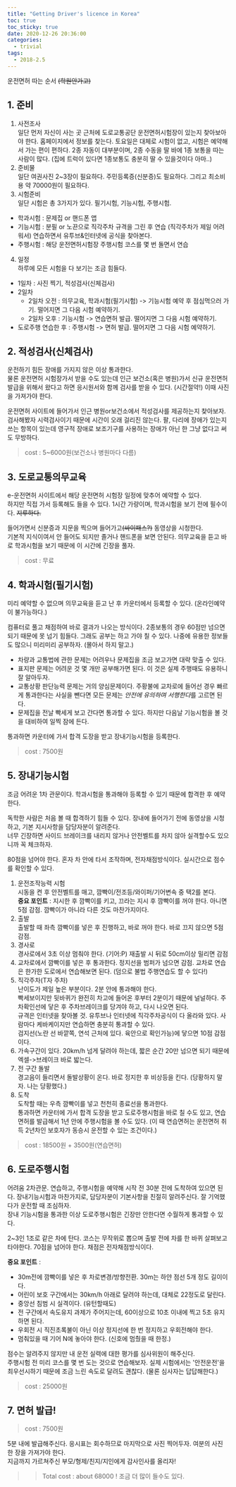 ```yaml
---
title: "Getting Driver's licence in Korea"
toc: true
toc_sticky: true
date: 2020-12-26 20:36:00
categories: 
  - trivial
tags:
  - 2018-2.5
---
```


운전면허 따는 순서 ~~(학원안가고)~~


## 1. 준비

1. 사전조사  
일단 먼저 자신이 사는 곳 근처에 도로교통공단 운전면허시험장이 있는지 찾아보아야 한다. 홈페이지에서 정보를 찾는다. 
토요일은 대체로 시험이 없고, 시험은 예약해서 가는 편이 편하다. 
2종 자동이 대부분이며, 2종 수동을 딸 바에 1종 보통을 따는 사람이 많다. (집에 트럭이 있다면 1종보통도 충분히 딸 수 있을것이다 아마..)
2. 준비물  
일단 여권사진 2~3장이 필요하다. 주민등록증(신분증)도 필요하다. 그리고 최소비용 약 70000원이 필요하다.
3. 시험준비  
일단 시험은 총 3가지가 있다. 필기시험, 기능시험, 주행시험.
* 학과시험 : 문제집 or 핸드폰 앱
* 기능시험 : 분필 or 노끈으로 직각주차 규격을 그린 후 연습 (직각주차가 제일 어려워서) 연습하면서 유투브&인터넷에 공식을 찾아본다.
* 주행시험 : 해당 운전면허시험장 주행시험 코스를 몇 번 돌면서 연습
4. 일정  
하루에 모든 시험을 다 보기는 조금 힘들다.
- 1일차 : 사진 찍기, 적성검사(신체검사)
- 2일차
  - 2일차 오전 : 의무교육, 학과시험(필기시험) -> 기능시험 예약 후 점심먹으러 가기. 떨어지면 그 다음 시험 예약하기.
  - 2일차 오후 : 기능시험 -> 연습면허 발급. 떨어지면 그 다음 시험 예약하기.
- 도로주행 연습한 후 : 주행시험 -> 면허 발급. 떨어지면 그 다음 시험 예약하기.


## 2. 적성검사(신체검사)

운전하기 힘든 장애를 가지지 않은 이상 통과한다.  
물론 운전면허 시험장가서 받을 수도 있는데 인근 보건소(혹은 병원)가서 신규 운전면허 발급을 위해서 왔다고 하면 응시원서와 함께 검사를 받을 수 있다. (시간절약!) 
이때 사진을 가져가야 한다. 

운전면허 사이트에 들어가서 인근 병원or보건소에서 적성검사를 제공하는지 찾아보자.
검사해봤자 시력검사이기 때문에 시간이 오래 걸리진 않는다. 팔, 다리에 장애가 있는지 쓰는 항목이 있는데 영구적 장애로 보조기구를 사용하는 장애가 아닌 한 그냥 없다고 써도 무방하다.

> cost : 5~6000원(보건소나 병원마다 다름)


## 3. 도로교통의무교육

e-운전면허 사이트에서 해당 운전면허 시험장 일정에 맞추어 예약할 수 있다.  
하지만 직접 가서 등록해도 들을 수 있다. 1시간 가량이며, 학과시험을 보기 전에 필수이다. ~~지루하다.~~

들어가면서 신분증과 지문을 찍으며 들어가고~~(싸이패스?)~~ 동영상을 시청한다.  
기본적 지식이여서 안 들어도 되지만 졸거나 핸드폰을 보면 안된다. 의무교육을 듣고 바로 학과시험을 보기 때문에 이 시간에 긴장을 풀자.

> cost : 무료


## 4. 학과시험(필기시험)

미리 예약할 수 없으며 의무교육을 듣고 난 후 카운터에서 등록할 수 있다. (온라인예약이 불가능하다.)

컴퓨터로 풀고 채점하여 바로 결과가 나오는 방식이다. 
2종보통의 경우 60점만 넘으면 되기 때문에 못 넘기 힘들다. 그래도 공부는 하고 가야 칠 수 있다. 나중에 유용한 정보들도 많으니 미리미리 공부하자. (몰아서 하지 말고.)

- 차량과 교통법에 관한 문제는 어려우나 문제집을 조금 보고가면 대략 맞출 수 있다.
- 표지판 문제는 어려운 것 몇 개만 공부해가면 된다. 이 것은 실제 주행때도 유용하니 잘 알아두자.
- 교통상황 판단능력 문제는 거의 양심문제이다. 주황불에 교차로에 들어선 경우 빠르게 통과한다는 사실을 뺀다면 모든 문제는 *안전에 유의하며 서행한다*를 고르면 된다.
- 문제집을 전날 빡세게 보고 간다면 통과할 수 있다. 하지만 다음날 기능시험을 볼 것을 대비하여 일찍 잠에 든다.

통과하면 카운터에 가서 합격 도장을 받고 장내기능시험을 등록한다.

> cost : 7500원


## 5. 장내기능시험

조금 어려운 1차 관문이다. 
학과시험을 통과해야 등록할 수 있기 때문에 합격한 후 예약한다. 

독학한 사람은 처음 볼 때 합격하기 힘들 수 있다. 장내에 들어가기 전에 동영상을 시청하고, 기본 지시사항을 담당자분이 알려준다.  
너무 긴장하면 사이드 브레이크를 내리지 않거나 안전벨트를 차지 않아 실격할수도 있으니까 꼭 체크하자.

80점을 넘어야 한다. 혼자 차 안에 타서 조작하며, 전자채점방식이다. 실시간으로 점수를 확인할 수 있다.

1. 운전조작능력 시험  
시동을 켠 후 안전벨트를 매고, 깜빡이/전조등/와이퍼/기어변속 중 택2를 본다.  
**중요 포인트** : 지시한 후 깜빡이를 키고, 끄라는 지시 후 깜빡이를 꺼야 한다. 아니면 5점 감점. 깜빡이가 아니라 다른 것도 마찬가지이다.
2. 출발  
출발할 때 좌측 깜빡이를 넣은 후 진행하고, 바로 꺼야 한다. 바로 끄지 않으면 5점 감점.
3. 경사로  
경사로에서 3초 이상 멈춰야 한다. (기어:P) 재출발 시 뒤로 50cm이상 밀리면 감점
4. 교차로에서 깜빡이를 넣은 후 통과한다. 정지선을 범퍼가 넘으면 감점. 교차로 연습은 한가한 도로에서 연습해보면 된다. (덤으로 불법 주행연습도 할 수 있다!)
5. 직각주차(T자 주차)  
난이도가 제일 높은 부분이다. 2분 안에 통과해야 한다.  
빡세보이지만 뒷바퀴가 완전히 차고에 들어온 후부터 2분이기 때문에 널널하다. 주차확인선에 닿은 후 주차브레이크를 당겨야 하고, 다시 나오면 된다.  
규격은 인터넷을 찾아볼 것. 유투브나 인터넷에 직각주차공식이 다 올라와 있다. 사람마다 케바케이지만 연습하면 충분히 통과할 수 있다.  
검지선(노란 선 바깥쪽, 연석 근처에 있다. 육안으로 확인가능)에 닿으면 10점 감점이다.
6. 가속구간이 있다. 20km/h 넘게 달려야 하는데, 짧은 순간 20만 넘으면 되기 때문에 엑셀->브레이크 바로 밟는다.
7. 전 구간 돌발  
경고음이 들리면서 돌발상황이 온다. 바로 정지한 후 비상등을 킨다. (당황하지 말자. 나는 당황했다.)
8. 도착  
도착할 때는 우측 깜빡이를 넣고 천천히 종료선을 통과한다.  
통과하면 카운터에 가서 합격 도장을 받고 도로주행시험을 바로 칠 수도 있고, 연습면허를 발급해서 1년 안에 주행시험을 볼 수도 있다. 
(이 때 연습면허는 운전면허 취득 2년차인 보호자가 동승시 운전할 수 있는 조건이다.)

> cost : 18500원 + 3500원(연습면허)


## 6. 도로주행시험

어려움 2차관문.
연습하고, 주행시험을 예약해 시작 전 30분 전에 도착하여 있으면 된다. 장내기능시험과 마찬가지로, 담당자분이 기본사항을 친절히 알려주신다. 잘 기억했다가 운전할 때 조심하자.  
장내 기능시험을 통과한 이상 도로주행시험은 긴장만 안한다면 수월하게 통과할 수 있다.

2~3인 1조로 같은 차에 탄다. 코스는 무작위로 뽑으며 출발 전에 차를 한 바퀴 살펴보고 타야한다. 70점을 넘어야 한다. 채점은 전자채점방식이다.

**중요 포인트** : 
- 30m전에 깜빡이를 넣은 후 차로변경/방향전환. 30m는 하얀 점선 5개 정도 길이이다.
- 어린이 보호 구간에서는 30km/h 아래로 달려야 하는데, 대체로 22정도로 달린다.
- 중앙선 침범 시 실격이다. (유턴할때도)
- 전 구간에서 속도유지 과제가 주어지는데, 60이상으로 10초 이내에 찍고 5초 유지하면 된다.
- 우회전 시 직진초록불이 아닌 이상 정지선에 한 번 정지하고 우회전해야 한다.
- 멈춰있을 때 기어 N에 놓아야 한다. (신호에 멈췄을 때 한정.)

점수는 알려주지 않지만 내 운전 실력에 대한 평가를 심사위원이 해주신다.  
주행시험 전 미리 코스를 몇 번 도는 것으로 연습해보자. 실제 시험에서는 '안전운전'을 최우선시하기 때문에 조금 느린 속도로 달려도 괜찮다. (물론 심사자는 답답해한다.)

> cost : 25000원

## 7. 면허 발급!
> cost : 7500원

5분 내에 발급해주신다. 응시표는 회수하므로 마지막으로 사진 찍어두자. 여분의 사진 한 장을 가져가야 한다.  
지금까지 가르쳐주신 부모/형제/친지/지인에게 감사인사를 올리자!

>> Total cost : about 68000 ! 조금 더 많이 들수도 있다.

